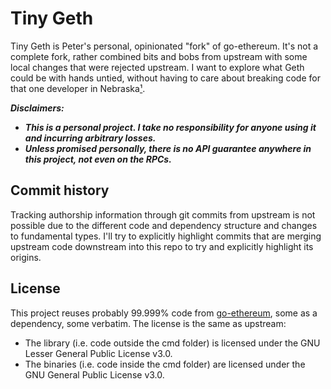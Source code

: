 # Tiny Geth

Tiny Geth is Peter's personal, opinionated "fork" of go-ethereum. It's not a complete fork, rather combined bits and bobs from upstream with some local changes that were rejected upstream. I want to explore what Geth could be with hands untied, without having to care about breaking code for that one developer in Nebraska[¹](https://xkcd.com/2347/).

***Disclaimers:***

- ***This is a personal project. I take no responsibility for anyone using it and incurring arbitrary losses.***
- ***Unless promised personally, there is no API guarantee anywhere in this project, not even on the RPCs.***

## Commit history

Tracking authorship information through git commits from upstream is not possible due to the different code and dependency structure and changes to fundamental types. I'll try to explicitly highlight commits that are merging upstream code downstream into this repo to try and explicitly highlight its origins.

## License

This project reuses probably 99.999% code from [go-ethereum](https://github.com/ethereum/go-ethereum), some as a dependency, some verbatim. The license is the same as upstream:

- The library (i.e. code outside the cmd folder) is licensed under the GNU Lesser General Public License v3.0.
- The binaries (i.e. code inside the cmd folder) are licensed under the GNU General Public License v3.0.
